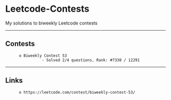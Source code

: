 # Leetcode-Contests
My solutions to biweekly Leetcode contests
________________________

## Contests

          o Biweekly Contest 53
                    - Solved 2/4 questions, Rank: #7330 / 12291
          
          
________________________
## Links

          o https://leetcode.com/contest/biweekly-contest-53/
